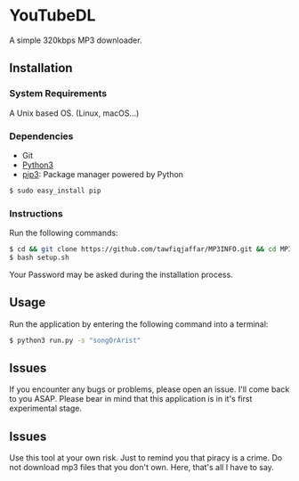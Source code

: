# YouTubeDL
A simple 320kbps MP3 downloader.

## Installation
### System Requirements

A Unix based OS. (Linux, macOS...)

### Dependencies

* Git
* [Python3]
* [pip3]: Package manager powered by Python
```sh
$ sudo easy_install pip
```

[Python3]: https://www.python.org/download/releases/3.0/
[pip3]: https://pypi.python.org/pypi/pip

### Instructions

Run the following commands:

```sh
$ cd && git clone https://github.com/tawfiqjaffar/MP3INFO.git && cd MP3INFO
$ bash setup.sh
```

Your Password may be asked during the installation process.


## Usage

Run the application by entering the following command into a terminal:
```sh
$ python3 run.py -s "songOrArist"
```

## Issues

If you encounter any bugs or problems, please open an issue. I'll come back to you ASAP.
Please bear in mind that this application is in it's first experimental stage.

## Issues

Use this tool at your own risk. Just to remind you that piracy is a crime. Do not download mp3 files that you don't own. Here, that's all I have to say.
